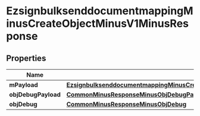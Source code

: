 
# EzsignbulksenddocumentmappingMinusCreateObjectMinusV1MinusResponse

## Properties
Name | Type | Description | Notes
------------ | ------------- | ------------- | -------------
**mPayload** | [**EzsignbulksenddocumentmappingMinusCreateObjectMinusV1MinusResponseMinusMPayload**](EzsignbulksenddocumentmappingMinusCreateObjectMinusV1MinusResponseMinusMPayload.md) |  | 
**objDebugPayload** | [**CommonMinusResponseMinusObjDebugPayload**](CommonMinusResponseMinusObjDebugPayload.md) |  |  [optional]
**objDebug** | [**CommonMinusResponseMinusObjDebug**](CommonMinusResponseMinusObjDebug.md) |  |  [optional]



